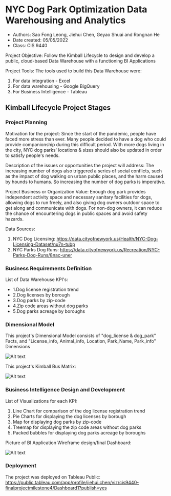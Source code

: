 # NYC Dog Park Optimization Data Warehousing and Analytics
- Authors: Sao Fong Leong, Jiehui Chen, Geyao Shuai and Rongnan He
- Date created: 05/05/2022
- Class: CIS 9440

Project Objective: Follow the Kimball Lifecycle to design and develop a public, cloud-based Data Warehouse with a functioning BI Applications

Project Tools:
The tools used to build this Data Warehouse were:
1. For data integration - Excel
2. For data warehousing - Google BigQuery
3. For Business Intelligence - Tableau

## Kimball Lifecycle Project Stages

### Project Planning

Motivation for the project:
Since the start of the pandemic, people have faced more stress than ever. Many people decided to have a dog who could provide companionship during this difficult period. With more dogs living in the city, NYC dog parks' locations & sizes should also be updated in order to satisfy people's needs.

Description of the issues or opportunities the project will address:
The increasing number of dogs also triggered a series of social conflicts, such as the impact of dog walking on urban public places, and the harm caused by hounds to humans. So increasing the number of dog parks is imperative.

Project Business or Organization Value:
Enough dog park provides independent activity space and necessary sanitary facilities for dogs, allowing dogs to run freely, and also giving dog owners outdoor space to get along and communicate with dogs. For non-dog owners, it can reduce the chance of encountering dogs in public spaces and avoid safety hazards. 

Data Sources:
1. NYC Dog Licensing: https://data.cityofnewyork.us/Health/NYC-Dog-Licensing-Dataset/nu7n-tubp
2. NYC Parks Dog Runs: https://data.cityofnewyork.us/Recreation/NYC-Parks-Dog-Runs/8nac-uner



### Business Requirements Definition

List of Data Warehouse KPI's:
- 1.Dog license registration trend
- 2.Dog licenses by borough
- 3.Dog parks by zip-code
- 4.Zip code areas without dog parks
- 5.Dog parks acreage by boroughs


### Dimensional Model

This project's Dimensional Model consists of "dog_license & dog_park" Facts, and "License_info, Animal_info, Location, Park_Name, Park_info" Dimensions

![Alt text](https://drive.google.com/uc?export=view&id=1ZDBdNYcHzo6_L7Mo_b0qVeeoZrdGIKb6)

This project's Kimball Bus Matrix:

![Alt text](https://drive.google.com/uc?export=view&id=1efF-os6OJcY7U8mIBn_pavTKf3es8ZdZ)

### Business Intelligence Design and Development

List of Visualizations for each KPI:
1. Line Chart for comparison of the dog license registration trend
2. Pie Charts for displaying the dog licenses by borough
3. Map for displaying dog parks by zip-code 
4. Treemap for displaying the zip code areas without dog parks
5. Packed bubbles for displaying dog parks acreage by boroughs

Picture of BI Application Wireframe design/final Dashboard:

![Alt text](https://drive.google.com/uc?export=view&id=1Nh2IsYjkGKBUzEnQcchjlC11CmSbC846)

### Deployment

The project was deployed on Tableau Public: https://public.tableau.com/app/profile/jiehui.chen/viz/cis9440-finalprojectmilestone4/Dashboard1?publish=yes 
